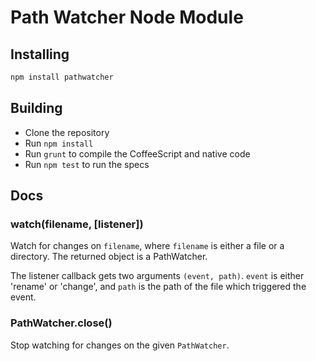 # Path Watcher Node Module

## Installing

```bash
npm install pathwatcher
```

## Building

  * Clone the repository
  * Run `npm install`
  * Run `grunt` to compile the CoffeeScript and native code
  * Run `npm test` to run the specs

## Docs

### watch(filename, [listener])

Watch for changes on `filename`, where `filename` is either a file or a
directory. The returned object is a PathWatcher.

The listener callback gets two arguments `(event, path)`. `event` is either
'rename' or 'change', and `path` is the path of the file which triggered the
event.

### PathWatcher.close()

Stop watching for changes on the given `PathWatcher`.
